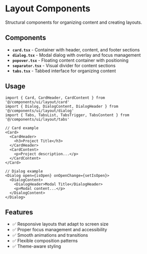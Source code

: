 # Layout Components

Structural components for organizing content and creating layouts.

## Components

- **`card.tsx`** - Container with header, content, and footer sections
- **`dialog.tsx`** - Modal dialog with overlay and focus management
- **`popover.tsx`** - Floating content container with positioning
- **`separator.tsx`** - Visual divider for content sections
- **`tabs.tsx`** - Tabbed interface for organizing content

## Usage

```tsx
import { Card, CardHeader, CardContent } from '@/components/ui/layout/card'
import { Dialog, DialogContent, DialogHeader } from '@/components/ui/layout/dialog'
import { Tabs, TabsList, TabsTrigger, TabsContent } from '@/components/ui/layout/tabs'

// Card example
<Card>
  <CardHeader>
    <h3>Project Title</h3>
  </CardHeader>
  <CardContent>
    <p>Project description...</p>
  </CardContent>
</Card>

// Dialog example
<Dialog open={isOpen} onOpenChange={setIsOpen}>
  <DialogContent>
    <DialogHeader>Modal Title</DialogHeader>
    <p>Modal content...</p>
  </DialogContent>
</Dialog>
```

## Features

- ✅ Responsive layouts that adapt to screen size
- ✅ Proper focus management and accessibility
- ✅ Smooth animations and transitions
- ✅ Flexible composition patterns
- ✅ Theme-aware styling